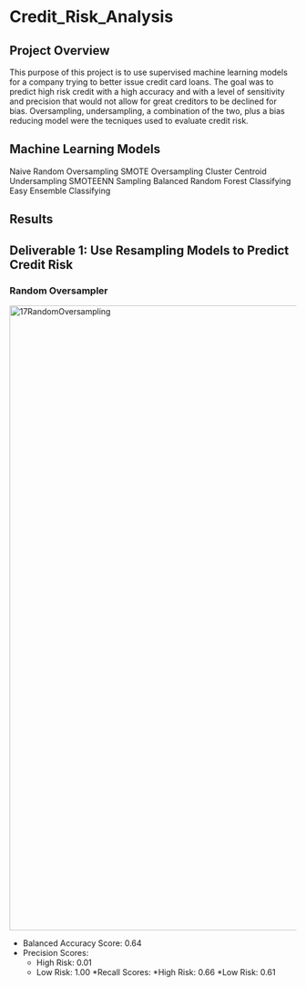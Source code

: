 # Credit_Risk_Analysis

## Project Overview

This purpose of this project is to use supervised machine learning models for a company trying to better issue credit card loans. The goal was to predict high risk credit with a high accuracy and with a level of sensitivity and precision that would not allow for great creditors to be declined for bias. Oversampling, undersampling, a combination of the two, plus a bias reducing model were the tecniques used to evaluate credit risk. 

## Machine Learning Models

Naive Random Oversampling
SMOTE Oversampling
Cluster Centroid Undersampling
SMOTEENN Sampling
Balanced Random Forest Classifying
Easy Ensemble Classifying

## Results
## Deliverable 1: Use Resampling Models to Predict Credit Risk

### Random Oversampler

<img width="1097" alt="17RandomOversampling" src="https://user-images.githubusercontent.com/103767830/196263589-62360377-6ac9-4bd5-8031-91a65ed5e4e1.png">

* Balanced Accuracy Score: 0.64
* Precision Scores:
  * High Risk: 0.01
  * Low Risk: 1.00
*Recall Scores:
  *High Risk: 0.66
  *Low Risk: 0.61
